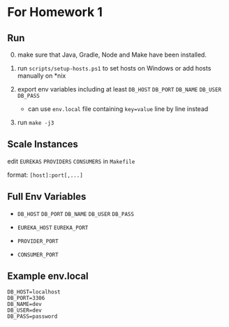 # For Homework 1

## Run
0. make sure that Java, Gradle, Node and Make have been installed.

1. run `scripts/setup-hosts.ps1` to set hosts on Windows or add hosts manually on *nix
   
2. export env variables including at least `DB_HOST` `DB_PORT` `DB_NAME` `DB_USER` `DB_PASS`
    
    - can use `env.local` file containing `key=value` line by line instead 
   
3. run `make -j3`

## Scale Instances

edit `EUREKAS` `PROVIDERS` `CONSUMERS` in `Makefile`

format: `[host]:port[,...]`

## Full Env Variables

- `DB_HOST` `DB_PORT` `DB_NAME` `DB_USER` `DB_PASS`
  
- `EUREKA_HOST` `EUREKA_PORT`
  
- `PROVIDER_PORT`

- `CONSUMER_PORT`

## Example env.local

```text
DB_HOST=localhost
DB_PORT=3306
DB_NAME=dev
DB_USER=dev
DB_PASS=password
```